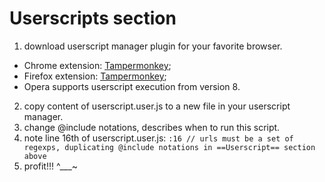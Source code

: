 # Userscripts section #
1. download userscript manager plugin for your favorite browser.
 * Chrome extension: [Tampermonkey](https://chrome.google.com/webstore/detail/tampermonkey/dhdgffkkebhmkfjojejmpbldmpobfkfo?hl=ru "Tampermonkey");
 * Firefox extension: [Tampermonkey](https://addons.mozilla.org/ru/firefox/addon/greasemonkey/ "Tampermonkey");
 * Opera supports userscript execution from version 8.
2. copy content of userscript.user.js to a new file in your userscript manager.
3. change @include notations, describes when to run this script.
4. note line 16th of userscript.user.js:
    ```:16 // urls must be a set of regexps, duplicating @include notations in ==Userscript== section above```
5. profit!!! ^___~
